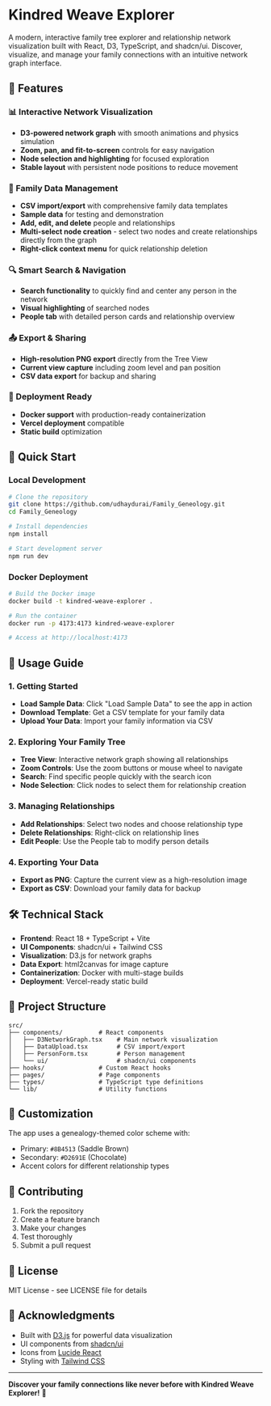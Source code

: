 # Kindred Weave Explorer

A modern, interactive family tree explorer and relationship network visualization built with React, D3, TypeScript, and shadcn/ui. Discover, visualize, and manage your family connections with an intuitive network graph interface.

## 🌟 Features

### 📊 Interactive Network Visualization
- **D3-powered network graph** with smooth animations and physics simulation
- **Zoom, pan, and fit-to-screen** controls for easy navigation
- **Node selection and highlighting** for focused exploration
- **Stable layout** with persistent node positions to reduce movement

### 👥 Family Data Management
- **CSV import/export** with comprehensive family data templates
- **Sample data** for testing and demonstration
- **Add, edit, and delete** people and relationships
- **Multi-select node creation** - select two nodes and create relationships directly from the graph
- **Right-click context menu** for quick relationship deletion

### 🔍 Smart Search & Navigation
- **Search functionality** to quickly find and center any person in the network
- **Visual highlighting** of searched nodes
- **People tab** with detailed person cards and relationship overview

### 📤 Export & Sharing
- **High-resolution PNG export** directly from the Tree View
- **Current view capture** including zoom level and pan position
- **CSV data export** for backup and sharing

### 🐳 Deployment Ready
- **Docker support** with production-ready containerization
- **Vercel deployment** compatible
- **Static build** optimization

## 🚀 Quick Start

### Local Development
```bash
# Clone the repository
git clone https://github.com/udhaydurai/Family_Geneology.git
cd Family_Geneology

# Install dependencies
npm install

# Start development server
npm run dev
```

### Docker Deployment
```bash
# Build the Docker image
docker build -t kindred-weave-explorer .

# Run the container
docker run -p 4173:4173 kindred-weave-explorer

# Access at http://localhost:4173
```

## 📖 Usage Guide

### 1. Getting Started
- **Load Sample Data**: Click "Load Sample Data" to see the app in action
- **Download Template**: Get a CSV template for your family data
- **Upload Your Data**: Import your family information via CSV

### 2. Exploring Your Family Tree
- **Tree View**: Interactive network graph showing all relationships
- **Zoom Controls**: Use the zoom buttons or mouse wheel to navigate
- **Search**: Find specific people quickly with the search icon
- **Node Selection**: Click nodes to select them for relationship creation

### 3. Managing Relationships
- **Add Relationships**: Select two nodes and choose relationship type
- **Delete Relationships**: Right-click on relationship lines
- **Edit People**: Use the People tab to modify person details

### 4. Exporting Your Data
- **Export as PNG**: Capture the current view as a high-resolution image
- **Export as CSV**: Download your family data for backup

## 🛠️ Technical Stack

- **Frontend**: React 18 + TypeScript + Vite
- **UI Components**: shadcn/ui + Tailwind CSS
- **Visualization**: D3.js for network graphs
- **Data Export**: html2canvas for image capture
- **Containerization**: Docker with multi-stage builds
- **Deployment**: Vercel-ready static build

## 📁 Project Structure

```
src/
├── components/          # React components
│   ├── D3NetworkGraph.tsx    # Main network visualization
│   ├── DataUpload.tsx        # CSV import/export
│   ├── PersonForm.tsx        # Person management
│   └── ui/                   # shadcn/ui components
├── hooks/               # Custom React hooks
├── pages/               # Page components
├── types/               # TypeScript type definitions
└── lib/                 # Utility functions
```

## 🎨 Customization

The app uses a genealogy-themed color scheme with:
- Primary: `#8B4513` (Saddle Brown)
- Secondary: `#D2691E` (Chocolate)
- Accent colors for different relationship types

## 🤝 Contributing

1. Fork the repository
2. Create a feature branch
3. Make your changes
4. Test thoroughly
5. Submit a pull request

## 📄 License

MIT License - see LICENSE file for details

## 🙏 Acknowledgments

- Built with [D3.js](https://d3js.org/) for powerful data visualization
- UI components from [shadcn/ui](https://ui.shadcn.com/)
- Icons from [Lucide React](https://lucide.dev/)
- Styling with [Tailwind CSS](https://tailwindcss.com/)

---

**Discover your family connections like never before with Kindred Weave Explorer!** 🌳
